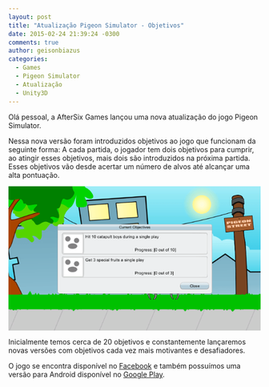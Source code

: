 ```yaml
---
layout: post
title: "Atualização Pigeon Simulator - Objetivos"
date: 2015-02-24 21:39:24 -0300
comments: true
author: geisonbiazus
categories:
  - Games
  - Pigeon Simulator
  - Atualização
  - Unity3D
---
```


Olá pessoal, a AfterSix Games lançou uma nova atualização do jogo Pigeon Simulator.

Nessa nova versão foram introduzidos objetivos ao jogo que funcionam da seguinte forma: A cada partida, o jogador tem dois objetivos para cumprir, ao atingir esses objetivos, mais dois são introduzidos na próxima partida. Esses objetivos vão desde acertar um número de alvos até alcançar uma alta pontuação.

<img src="/images/2015-02-24-atualizacao-pigeon-simulator-objetivos/objectives.png" style="box-shadow: 0px 0px 0px; display: block; margin-left: auto; margin-right: auto;" align="center" alt="Pigeon Simulator Objetivos" title="Pigeon Simulator Objetivos">

Inicialmente temos cerca de 20 objetivos e constantemente lançaremos novas versões com objetivos cada vez mais motivantes e desafiadores.

O jogo se encontra disponível no [Facebook](https://apps.facebook.com/pigeonsimulator/) e também possuímos uma versão para Android disponível no [Google Play](https://play.google.com/store/apps/details?id=com.aftersixgames.pigeonsimulator).

